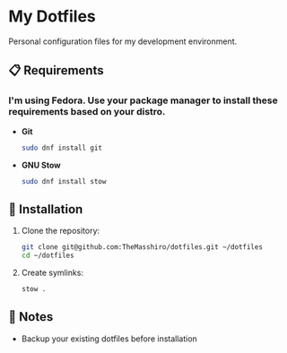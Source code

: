 # My Dotfiles

Personal configuration files for my development environment.

## 📋 Requirements

### I'm using Fedora. Use your package manager to install these requirements based on your distro.

- **Git**
  ```bash
  sudo dnf install git
  ```

- **GNU Stow**
  ```bash
  sudo dnf install stow
  ```

## 🚀 Installation

1. Clone the repository:
   ```bash
   git clone git@github.com:TheMasshiro/dotfiles.git ~/dotfiles
   cd ~/dotfiles
   ```

2. Create symlinks:
   ```bash
   stow .
   ```

## 📝 Notes

- Backup your existing dotfiles before installation
